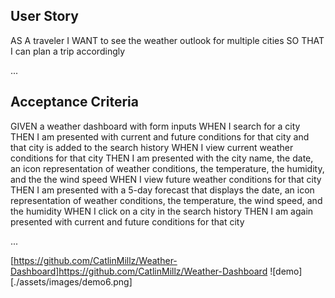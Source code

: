 ## User Story

AS A traveler
I WANT to see the weather outlook for multiple cities
SO THAT I can plan a trip accordingly

...

## Acceptance Criteria

GIVEN a weather dashboard with form inputs
WHEN I search for a city
THEN I am presented with current and future conditions for that city and that city is added to the search history
WHEN I view current weather conditions for that city
THEN I am presented with the city name, the date, an icon representation of weather conditions, the temperature, the humidity, and the the wind speed
WHEN I view future weather conditions for that city
THEN I am presented with a 5-day forecast that displays the date, an icon representation of weather conditions, the temperature, the wind speed, and the humidity
WHEN I click on a city in the search history
THEN I am again presented with current and future conditions for that city

...

[https://github.com/CatlinMillz/Weather-Dashboard]https://github.com/CatlinMillz/Weather-Dashboard
![demo][./assets/images/demo6.png]

